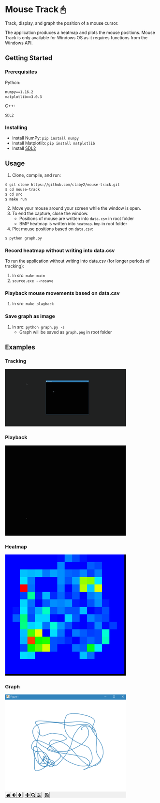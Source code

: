 # Mouse Track 🖱
Track, display, and graph the position of a mouse cursor.

The application produces a heatmap and plots the mouse positions. Mouse Track is only available for Windows OS as it requires functions from the Windows API.

## Getting Started

### Prerequisites

Python:
```
numpy==1.16.2
matplotlib==3.0.3
```

C++:
```
SDL2
```

### Installing

* Install NumPy: `pip install numpy`
* Install Matplotlib: `pip install matplotlib`
* Install [SDL2](http://libsdl.org/download-2.0.php)

## Usage

1. Clone, compile, and run:
```
$ git clone https://github.com/claby2/mouse-track.git
$ cd mouse-track
$ cd src
$ make run
```
2. Move your mouse around your screen while the window is open.
3. To end the capture, close the window.
    - Positions of mouse are written into `data.csv` in root folder
    - BMP heatmap is written into `heatmap.bmp` in root folder
4. Plot mouse positions based on `data.csv`:
```
$ python graph.py
```

### Record heatmap without writing into data.csv
To run the application without writing into data.csv (for longer periods of tracking):
1. In src: `make main`
2. `source.exe --nosave`

### Playback mouse movements based on data.csv
1. In src: `make playback`

### Save graph as image
1. In src: `python graph.py -s`
    - Graph will be saved as `graph.png` in root folder

## Examples

### Tracking
<img src = "https://github.com/claby2/mouse-track/blob/master/img/tracking-preview.gif?raw=true" width = "400px" alt = "Tracking Preview" style = "align:center;">

### Playback
<img src = "https://github.com/claby2/mouse-track/blob/master/img/playback-preview.gif?raw=true" width = "400px" alt = "Playback Preview">

### Heatmap
<img src = "https://github.com/claby2/mouse-track/blob/master/img/heatmap-preview.bmp?raw=true" width = "400px" alt = "Heatmap Preview">

### Graph
<img src = "https://github.com/claby2/mouse-track/blob/master/img/graph-preview.png?raw=true" width = "400px" alt = "Graph Preview">
